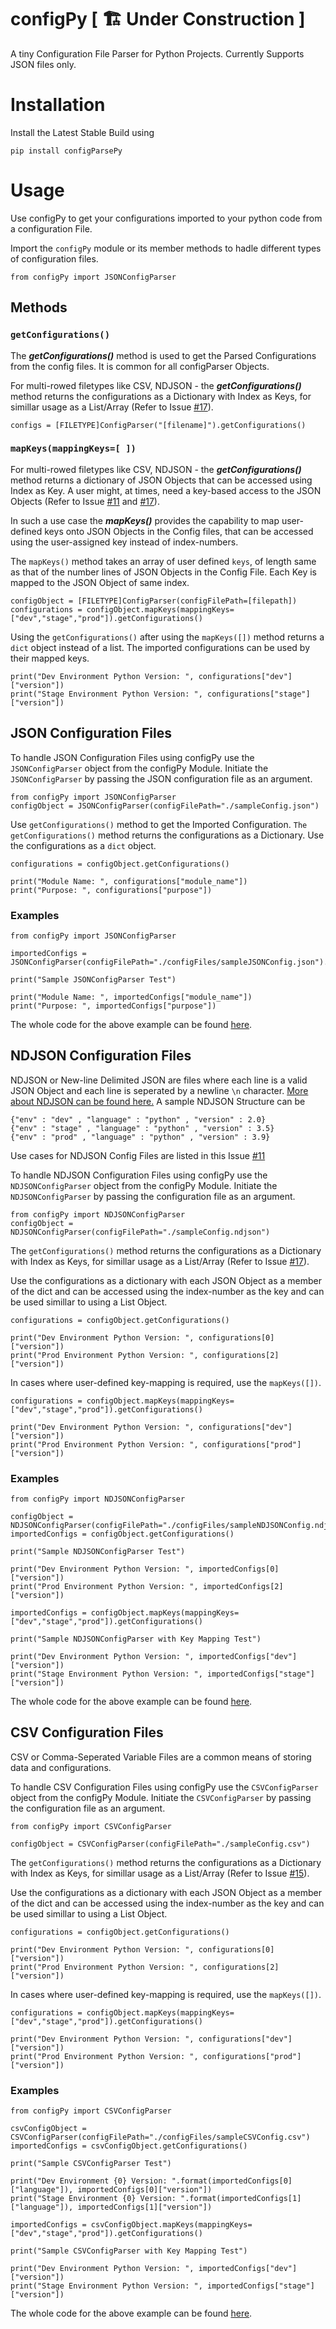 # configPy [ 🏗 Under Construction ]

A tiny Configuration File Parser for Python Projects. Currently Supports JSON files only. 

# Installation

Install the Latest Stable Build using 
```
pip install configParsePy
```

# Usage 

Use configPy to get your configurations imported to your python code from a configuration File.

Import the `configPy` module or its member methods to hadle different types of configuration files.
```
from configPy import JSONConfigParser 
```

## Methods

### `getConfigurations()` 

The ***getConfigurations()*** method is used to get the Parsed Configurations from the config files. It is common for all configParser Objects.

For multi-rowed filetypes like CSV, NDJSON - the ***getConfigurations()*** method returns the configurations as a Dictionary with Index as Keys, for simillar usage as a List/Array (Refer to Issue [#17](https://github.com/TanmoySG/configPy/issues/17)).

```
configs = [FILETYPE]ConfigParser("[filename]").getConfigurations()
```

### `mapKeys(mappingKeys=[ ])` 

For multi-rowed filetypes like CSV, NDJSON - the ***getConfigurations()*** method returns a dictionary of JSON Objects that can be accessed using Index as Key. A user might, at times, need a key-based access to the JSON Objects (Refer to Issue [#11](https://github.com/TanmoySG/configPy/issues/11) and [#17](https://github.com/TanmoySG/configPy/issues/17)).

In such a use case the ***mapKeys()*** provides the capability to map user-defined keys onto JSON Objects in the Config files, that can be accessed using the user-assigned key instead of index-numbers.

The `mapKeys()` method takes an array of user defined `keys`, of length same as that of the number lines of JSON Objects in the Config File. Each Key is mapped to the JSON Object of same index.
```
configObject = [FILETYPE]ConfigParser(configFilePath=[filepath])
configurations = configObject.mapKeys(mappingKeys=["dev","stage","prod"]).getConfigurations()
```
Using the `getConfigurations()` after using the `mapKeys([])` method returns a `dict` object instead of a list. The imported configurations can be used by their mapped keys.
```
print("Dev Environment Python Version: ", configurations["dev"]["version"])
print("Stage Environment Python Version: ", configurations["stage"]["version"])
```

## JSON Configuration Files

To handle JSON Configuration Files using configPy use the `JSONConfigParser` object from the configPy Module. Initiate the `JSONConfigParser` by passing the JSON configuration file as an argument.

```
from configPy import JSONConfigParser
configObject = JSONConfigParser(configFilePath="./sampleConfig.json")
```
Use `getConfigurations()` method to get the Imported Configuration. `The getConfigurations()` method returns the configurations as a Dictionary. Use the configurations as a `dict` object.
```
configurations = configObject.getConfigurations()

print("Module Name: ", configurations["module_name"])
print("Purpose: ", configurations["purpose"])
```
### Examples

```
from configPy import JSONConfigParser

importedConfigs = JSONConfigParser(configFilePath="./configFiles/sampleJSONConfig.json").getConfigurations()

print("Sample JSONConfigParser Test")

print("Module Name: ", importedConfigs["module_name"])
print("Purpose: ", importedConfigs["purpose"])

```
The whole code for the above example can be found [here](https://github.com/TanmoySG/configPy/blob/main/examples/jsonConfig_EXAMPLE.py).


## NDJSON Configuration Files

NDJSON or New-line Delimited JSON are files where each line is a valid JSON Object and each line is seperated by a newline `\n` character. [More about NDJSON can be found here.](http://ndjson.org/) A sample NDJSON Structure can be
```
{"env" : "dev" , "language" : "python" , "version" : 2.0}
{"env" : "stage" , "language" : "python" , "version" : 3.5}
{"env" : "prod" , "language" : "python" , "version" : 3.9}
```
Use cases for NDJSON Config Files are listed in this Issue [#11](https://github.com/TanmoySG/configPy/issues/11)

To handle NDJSON Configuration Files using configPy use the `NDJSONConfigParser` object from the configPy Module. Initiate the `NDJSONConfigParser` by passing the configuration file as an argument.

```
from configPy import NDJSONConfigParser
configObject = NDJSONConfigParser(configFilePath="./sampleConfig.ndjson")
```
The `getConfigurations()` method returns the configurations as a Dictionary with Index as Keys, for simillar usage as a List/Array (Refer to Issue [#17](https://github.com/TanmoySG/configPy/issues/17)).

Use the configurations as a dictionary with each JSON Object as a member of the dict and can be accessed using the index-number as the key and can be used simillar to using a List Object.
```
configurations = configObject.getConfigurations()

print("Dev Environment Python Version: ", configurations[0]["version"])
print("Prod Environment Python Version: ", configurations[2]["version"])
```

In cases where user-defined key-mapping is required, use the `mapKeys([])`.
```
configurations = configObject.mapKeys(mappingKeys=["dev","stage","prod"]).getConfigurations()

print("Dev Environment Python Version: ", configurations["dev"]["version"])
print("Prod Environment Python Version: ", configurations["prod"]["version"])
```
### Examples

```
from configPy import NDJSONConfigParser

configObject = NDJSONConfigParser(configFilePath="./configFiles/sampleNDJSONConfig.ndjson")
importedConfigs = configObject.getConfigurations()

print("Sample NDJSONConfigParser Test")

print("Dev Environment Python Version: ", importedConfigs[0]["version"])
print("Prod Environment Python Version: ", importedConfigs[2]["version"])

importedConfigs = configObject.mapKeys(mappingKeys=["dev","stage","prod"]).getConfigurations()

print("Sample NDJSONConfigParser with Key Mapping Test")

print("Dev Environment Python Version: ", importedConfigs["dev"]["version"])
print("Stage Environment Python Version: ", importedConfigs["stage"]["version"])

```
The whole code for the above example can be found [here](https://github.com/TanmoySG/configPy/blob/main/examples/ndjsonConfig_EXAMPLE.py).


## CSV Configuration Files

CSV or Comma-Seperated Variable Files are a common means of storing data and configurations.

To handle CSV Configuration Files using configPy use the `CSVConfigParser` object from the configPy Module. Initiate the `CSVConfigParser` by passing the configuration file as an argument.

```
from configPy import CSVConfigParser

configObject = CSVConfigParser(configFilePath="./sampleConfig.csv")
```
The `getConfigurations()` method returns the configurations as a Dictionary with Index as Keys, for simillar usage as a List/Array (Refer to Issue [#15](https://github.com/TanmoySG/configPy/issues/15)).

Use the configurations as a dictionary with each JSON Object as a member of the dict and can be accessed using the index-number as the key and can be used simillar to using a List Object.
```
configurations = configObject.getConfigurations()

print("Dev Environment Python Version: ", configurations[0]["version"])
print("Prod Environment Python Version: ", configurations[2]["version"])
```

In cases where user-defined key-mapping is required, use the `mapKeys([])`.
```
configurations = configObject.mapKeys(mappingKeys=["dev","stage","prod"]).getConfigurations()

print("Dev Environment Python Version: ", configurations["dev"]["version"])
print("Prod Environment Python Version: ", configurations["prod"]["version"])
```
### Examples

```
from configPy import CSVConfigParser

csvConfigObject = CSVConfigParser(configFilePath="./configFiles/sampleCSVConfig.csv")
importedConfigs = csvConfigObject.getConfigurations()

print("Sample CSVConfigParser Test")

print("Dev Environment {0} Version: ".format(importedConfigs[0]["language"]), importedConfigs[0]["version"])
print("Stage Environment {0} Version: ".format(importedConfigs[1]["language"]), importedConfigs[1]["version"])

importedConfigs = csvConfigObject.mapKeys(mappingKeys=["dev","stage","prod"]).getConfigurations()

print("Sample CSVConfigParser with Key Mapping Test")

print("Dev Environment Python Version: ", importedConfigs["dev"]["version"])
print("Stage Environment Python Version: ", importedConfigs["stage"]["version"])
```
The whole code for the above example can be found [here](https://github.com/TanmoySG/configPy/blob/main/examples/csvConfig_EXAMPLE.py).
